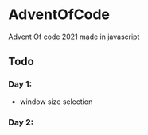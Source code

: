 # AdventOfCode
Advent Of code 2021 made in javascript

## Todo

### Day 1:

- window size selection

### Day 2: